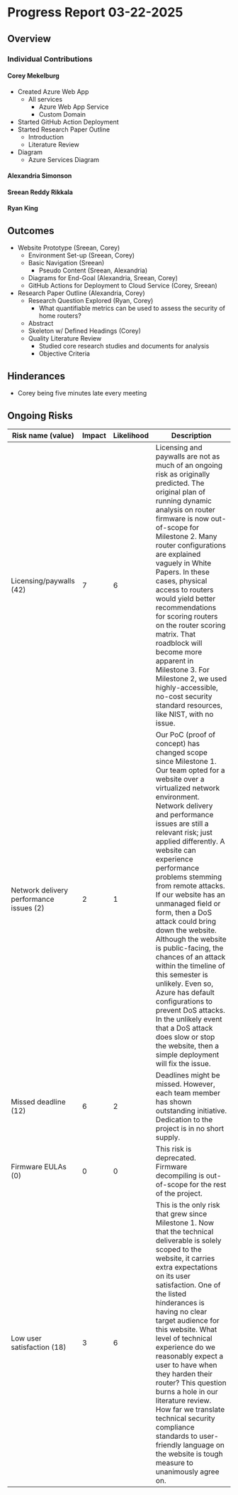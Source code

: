 # Progress Report 03-22-2025
## Overview
### Individual Contributions
#### Corey Mekelburg
- Created Azure Web App
  - All services
    - Azure Web App Service
    - Custom Domain
- Started GitHub Action Deployment
- Started Research Paper Outline
  - Introduction
  - Literature Review
- Diagram
  - Azure Services Diagram

#### Alexandria Simonson


#### Sreean Reddy Rikkala


#### Ryan King


## Outcomes
* Website Prototype (Sreean, Corey)
  * Environment Set-up (Sreean, Corey)
  * Basic Navigation (Sreean)
    * Pseudo Content (Sreean, Alexandria)
  * Diagrams for End-Goal (Alexandria, Sreean, Corey)
  * GitHub Actions for Deployment to Cloud Service (Corey, Sreean)
* Research Paper Outline (Alexandria, Corey)
  * Research Question Explored (Ryan, Corey)
    * What quantifiable metrics can be used to assess the security of home routers? 
  * Abstract
  * Skeleton w/ Defined Headings (Corey)
  * Quality Literature Review
    * Studied core research studies and documents for analysis
    * Objective Criteria

## Hinderances
- Corey being five minutes late every meeting

## Ongoing Risks
|Risk name (value)  | Impact     | Likelihood | Description |
|-------------------|------------|------------|-------------|
|Licensing/paywalls (42) | 7 | 6 | Licensing and paywalls are not as much of an ongoing risk as originally predicted. The original plan of running dynamic analysis on router firmware is now out-of-scope for Milestone 2. Many router configurations are explained vaguely in White Papers. In these cases, physical access to routers would yield better recommendations for scoring routers on the router scoring matrix. That roadblock will become more apparent in Milestone 3. For Milestone 2, we used highly-accessible, no-cost security standard resources, like NIST, with no issue. |
|Network delivery performance issues (2) | 2 | 1 | Our PoC (proof of concept) has changed scope since Milestone 1. Our team opted for a website over a virtualized network environment. Network delivery and performance issues are still a relevant risk; just applied differently. A website can experience performance problems stemming from remote attacks. If our website has an unmanaged field or form, then a DoS attack could bring down the website. Although the website is public-facing, the chances of an attack within the timeline of this semester is unlikely. Even so, Azure has default configurations to prevent DoS attacks. In the unlikely event that a DoS attack does slow or stop the website, then a simple deployment will fix the issue. |
|Missed deadline (12) | 6 | 2 | Deadlines might be missed. However, each team member has shown outstanding initiative. Dedication to the project is in no short supply. |
|Firmware EULAs (0) | 0 | 0 | This risk is deprecated. Firmware decompiling is out-of-scope for the rest of the project. |
|Low user satisfaction (18) | 3 | 6 | This is the only risk that grew since Milestone 1. Now that the technical deliverable is solely scoped to the website, it carries extra expectations on its user satisfaction. One of the listed hinderances is having no clear target audience for this website. What level of technical experience do we reasonably expect a user to have when they harden their router? This question burns a hole in our literature review. How far we translate technical security compliance standards to user-friendly language on the website is tough measure to unanimously agree on. |
